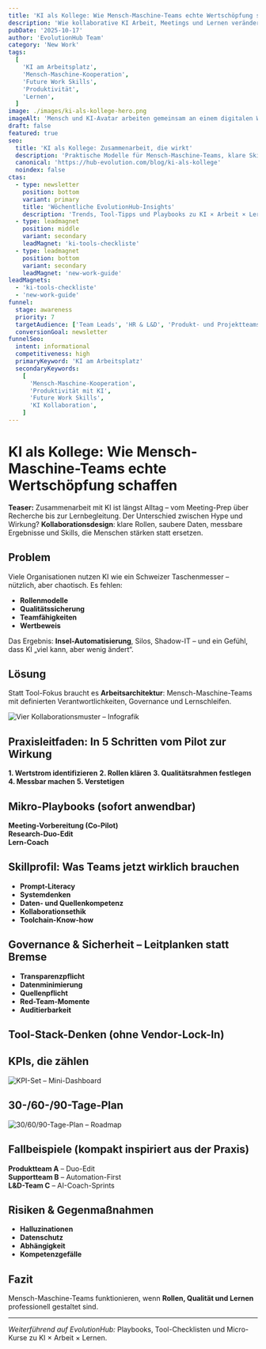 ```yaml
---
title: 'KI als Kollege: Wie Mensch-Maschine-Teams echte Wertschöpfung schaffen'
description: 'Wie kollaborative KI Arbeit, Meetings und Lernen verändert – und welche Skills Teams jetzt brauchen.'
pubDate: '2025-10-17'
author: 'EvolutionHub Team'
category: 'New Work'
tags:
  [
    'KI am Arbeitsplatz',
    'Mensch-Maschine-Kooperation',
    'Future Work Skills',
    'Produktivität',
    'Lernen',
  ]
image: ./images/ki-als-kollege-hero.png
imageAlt: 'Mensch und KI-Avatar arbeiten gemeinsam an einem digitalen Whiteboard mit Netzlinien und Post-its'
draft: false
featured: true
seo:
  title: 'KI als Kollege: Zusammenarbeit, die wirkt'
  description: 'Praktische Modelle für Mensch-Maschine-Teams, klare Skillprofile und Leitplanken, damit KI im Alltag echten Mehrwert schafft.'
  canonical: 'https://hub-evolution.com/blog/ki-als-kollege'
  noindex: false
ctas:
  - type: newsletter
    position: bottom
    variant: primary
    title: 'Wöchentliche EvolutionHub-Insights'
    description: 'Trends, Tool-Tipps und Playbooks zu KI × Arbeit × Lernen – direkt in deine Inbox.'
  - type: leadmagnet
    position: middle
    variant: secondary
    leadMagnet: 'ki-tools-checkliste'
  - type: leadmagnet
    position: bottom
    variant: secondary
    leadMagnet: 'new-work-guide'
leadMagnets:
  - 'ki-tools-checkliste'
  - 'new-work-guide'
funnel:
  stage: awareness
  priority: 7
  targetAudience: ['Team Leads', 'HR & L&D', 'Produkt- und Projektteams', 'SMB-Entscheider:innen']
  conversionGoal: newsletter
funnelSeo:
  intent: informational
  competitiveness: high
  primaryKeyword: 'KI am Arbeitsplatz'
  secondaryKeywords:
    [
      'Mensch-Maschine-Kooperation',
      'Produktivität mit KI',
      'Future Work Skills',
      'KI Kollaboration',
    ]
---
```


# KI als Kollege: Wie Mensch-Maschine-Teams echte Wertschöpfung schaffen

**Teaser:** Zusammenarbeit mit KI ist längst Alltag – vom Meeting-Prep über Recherche bis zur Lernbegleitung. Der Unterschied zwischen Hype und Wirkung? **Kollaborationsdesign**: klare Rollen, saubere Daten, messbare Ergebnisse und Skills, die Menschen stärken statt ersetzen.

## Problem

Viele Organisationen nutzen KI wie ein Schweizer Taschenmesser – nützlich, aber chaotisch. Es fehlen:

- **Rollenmodelle**
- **Qualitätssicherung**
- **Teamfähigkeiten**
- **Wertbeweis**

Das Ergebnis: **Insel-Automatisierung**, Silos, Shadow-IT – und ein Gefühl, dass KI „viel kann, aber wenig ändert“.

## Lösung

Statt Tool-Fokus braucht es **Arbeitsarchitektur**: Mensch-Maschine-Teams mit definierten Verantwortlichkeiten, Governance und Lernschleifen.

![Vier Kollaborationsmuster – Infografik](./images/ki-als-kollege-4-muster.png 'Die vier Grundmuster der KI-Kollaboration im Team')

## Praxisleitfaden: In 5 Schritten vom Pilot zur Wirkung

**1. Wertstrom identifizieren**
**2. Rollen klären**
**3. Qualitätsrahmen festlegen**
**4. Messbar machen**
**5. Verstetigen**

## Mikro-Playbooks (sofort anwendbar)

**Meeting-Vorbereitung (Co-Pilot)**  
**Research-Duo-Edit**  
**Lern-Coach**

## Skillprofil: Was Teams jetzt wirklich brauchen

- **Prompt-Literacy**
- **Systemdenken**
- **Daten- und Quellenkompetenz**
- **Kollaborationsethik**
- **Toolchain-Know-how**

## Governance & Sicherheit – Leitplanken statt Bremse

- **Transparenzpflicht**
- **Datenminimierung**
- **Quellenpflicht**
- **Red-Team-Momente**
- **Auditierbarkeit**

## Tool-Stack-Denken (ohne Vendor-Lock-In)

## KPIs, die zählen

![KPI-Set – Mini-Dashboard](./images/ki-als-kollege-kpis.png 'Die fünf Kennzahlen, die Wirkung sichtbar machen')

## 30-/60-/90-Tage-Plan

![30/60/90-Tage-Plan – Roadmap](./images/ki-als-kollege-30-60-90.png 'Vom Pilot zur Verankerung in drei Phasen')

## Fallbeispiele (kompakt inspiriert aus der Praxis)

**Produktteam A** – Duo-Edit  
**Supportteam B** – Automation-First  
**L&D-Team C** – AI-Coach-Sprints

## Risiken & Gegenmaßnahmen

- **Halluzinationen**
- **Datenschutz**
- **Abhängigkeit**
- **Kompetenzgefälle**

## Fazit

Mensch-Maschine-Teams funktionieren, wenn **Rollen, Qualität und Lernen** professionell gestaltet sind.

---

_Weiterführend auf EvolutionHub:_ Playbooks, Tool-Checklisten und Micro-Kurse zu KI × Arbeit × Lernen.
